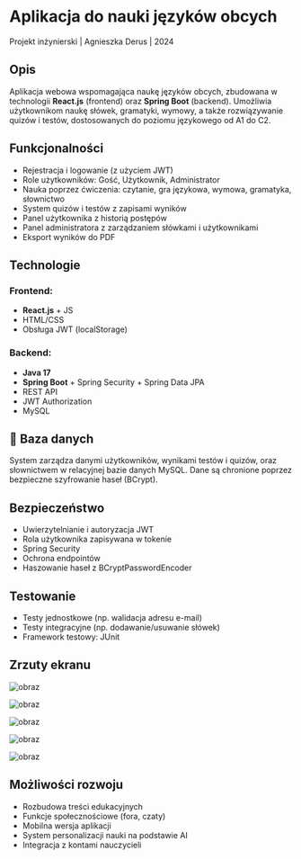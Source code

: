# Aplikacja do nauki języków obcych

Projekt inżynierski | Agnieszka Derus | 2024

## Opis

Aplikacja webowa wspomagająca naukę języków obcych, zbudowana w technologii **React.js** (frontend) oraz **Spring Boot** (backend). Umożliwia użytkownikom naukę słówek, gramatyki, wymowy, a także rozwiązywanie quizów i testów, dostosowanych do poziomu językowego od A1 do C2.

## Funkcjonalności

- Rejestracja i logowanie (z użyciem JWT)
- Role użytkowników: Gość, Użytkownik, Administrator
- Nauka poprzez ćwiczenia: czytanie, gra językowa, wymowa, gramatyka, słownictwo
- System quizów i testów z zapisami wyników
- Panel użytkownika z historią postępów
- Panel administratora z zarządzaniem słówkami i użytkownikami
- Eksport wyników do PDF

##  Technologie

### Frontend:
- **React.js** + JS
- HTML/CSS
- Obsługa JWT (localStorage)

### Backend:
- **Java 17**
- **Spring Boot** + Spring Security + Spring Data JPA
- REST API
- JWT Authorization
- MySQL

## 💾 Baza danych

System zarządza danymi użytkowników, wynikami testów i quizów, oraz słownictwem w relacyjnej bazie danych MySQL. Dane są chronione poprzez bezpieczne szyfrowanie haseł (BCrypt).

## Bezpieczeństwo

- Uwierzytelnianie i autoryzacja JWT
- Rola użytkownika zapisywana w tokenie
- Spring Security
- Ochrona endpointów
- Haszowanie haseł z BCryptPasswordEncoder

## Testowanie

- Testy jednostkowe (np. walidacja adresu e-mail)
- Testy integracyjne (np. dodawanie/usuwanie słówek)
- Framework testowy: JUnit

##  Zrzuty ekranu

![obraz](https://github.com/user-attachments/assets/27b321cb-75f3-41a3-8067-67b3af4350f7)

![obraz](https://github.com/user-attachments/assets/f2702ca1-ca45-4d4a-be01-e5603bc3bb19)

![obraz](https://github.com/user-attachments/assets/dccba300-5283-43a1-b79d-a29c7b25401c)

![obraz](https://github.com/user-attachments/assets/f33d9c83-f045-46f1-8bbe-ef4c866abe77)

![obraz](https://github.com/user-attachments/assets/9eec8c4b-c9a3-4f87-a625-803a8a5ca575)


##  Możliwości rozwoju

- Rozbudowa treści edukacyjnych
- Funkcje społecznościowe (fora, czaty)
- Mobilna wersja aplikacji
- System personalizacji nauki na podstawie AI
- Integracja z kontami nauczycieli

